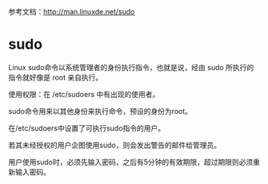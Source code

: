 
参考文档：http://man.linuxde.net/sudo

# sudo

Linux sudo命令以系统管理者的身份执行指令，也就是说，经由 sudo 所执行的指令就好像是 root 亲自执行。

使用权限：在 /etc/sudoers 中有出现的使用者。

sudo命令用来以其他身份来执行命令，预设的身份为root。

在/etc/sudoers中设置了可执行sudo指令的用户。

若其未经授权的用户企图使用sudo，则会发出警告的邮件给管理员。

用户使用sudo时，必须先输入密码，之后有5分钟的有效期限，超过期限则必须重新输入密码。

